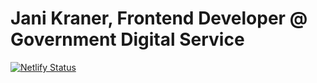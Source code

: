 # Jani Kraner, Frontend Developer @ Government Digital Service

[![Netlify Status](https://api.netlify.com/api/v1/badges/040e431c-994f-40f8-93d7-9b763cab39c4/deploy-status)](https://app.netlify.com/sites/kr8n3r/deploys)
